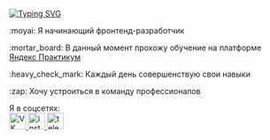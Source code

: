<a href="https://git.io/typing-svg"><img src="https://readme-typing-svg.herokuapp.com?font=Comfortaa&duration=3000&pause=500&vCenter=true&width=435&lines=%D0%9F%D1%80%D0%B8%D0%B2%D0%B5%D1%82+%D0%B2%D1%81%D0%B5%D0%BC%2C+%D0%BC%D0%B5%D0%BD%D1%8F+%D0%B7%D0%BE%D0%B2%D1%83%D1%82+%D0%98%D0%B3%D0%BE%D1%80%D1%8C!" alt="Typing SVG" /></a>
<p>:moyai:  Я начинающий фронтенд-разработчик</p>  
<p>:mortar_board: В данный момент прохожу обучение на платформе <a href="https://practicum.yandex.ru/">Яндекс Практикум</a></p>  
<p>:heavy_check_mark: Каждый день совершенствую свои навыки </p>
<p>:zap: Хочу устроиться в команду профессионалов </p>  
Я в соцсетях:
<div id="badges">
  <a href="your-linkedin-URL">
    <img width = 30 height = 30 src="https://uce737894fd6aa1b18422da27d40.previews.dropboxusercontent.com/p/thumb/AByTV0Uio9tQmDew4CGEbp15KdGOpLc7ISh82J101XjBwn1NNAlyDSNoxu1D-Z3wWaJHXleoyna8wdvFhFjDq5jhBhK1huHzkHj-fRpfPfS3-36K2PuYJNQxJzGoEezZWEJJIYhWsXA5bRsFaD0OG8iqxg2fjqxpUl1OVAfl0i1JlhXdYXGD03IwGO7IdIytEZUxnYsrV0NiL41PSkaX-vTJqP7fa-arWFmtA4RJL3i2EcNNfHXJVHaggIaVDULuJsmPZzHzU8PfaUsJSr6veqHxCBF65_M1LUtfbt5DSg_rporLVQLfmB943wQF8HPb8mlA7_9bN5MZYpWK-GYvoOzWsuV9zo9eX4LgaxB_yokLUkCcqRVuxtWrGvza0bbZ62s/p.png" alt="VK"/>
  </a>
  <a href="your-youtube-URL">
    <img width = 30 height = 30  src="https://cdn-icons-png.flaticon.com/128/2111/2111463.png" alt="instagramm"/>
  </a>
  <a href="your-twitter-URL">
    <img width = 30 height = 30 src="https://cdn-icons-png.flaticon.com/128/2111/2111646.png" alt="telegram"/>
  </a>
</div>


